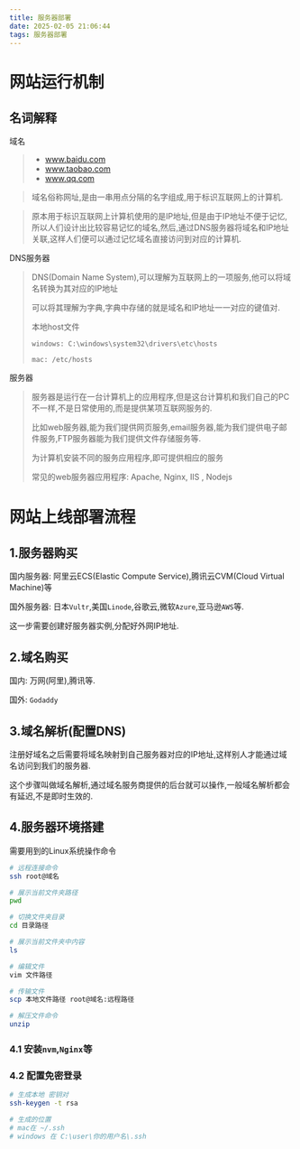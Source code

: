 ```yaml
---
title: 服务器部署
date: 2025-02-05 21:06:44
tags: 服务器部署
---
```


# 网站运行机制

## 名词解释

域名

> - www.baidu.com
> - www.taobao.com
> - www.qq.com

> 域名俗称网址,是由一串用点分隔的名字组成,用于标识互联网上的计算机.

> 原本用于标识互联网上计算机使用的是IP地址,但是由于IP地址不便于记忆,所以人们设计出比较容易记忆的域名,然后,通过DNS服务器将域名和IP地址关联,这样人们便可以通过记忆域名直接访问到对应的计算机.

DNS服务器

> DNS(Domain Name System),可以理解为互联网上的一项服务,他可以将域名转换为其对应的IP地址
>
> 可以将其理解为字典,字典中存储的就是域名和IP地址一一对应的键值对.
>
> 本地host文件
>
> `windows: C:\windows\system32\drivers\etc\hosts`
>
> `mac: /etc/hosts`

服务器

> 服务器是运行在一台计算机上的应用程序,但是这台计算机和我们自己的PC不一样,不是日常使用的,而是提供某项互联网服务的.
>
> 比如web服务器,能为我们提供网页服务,email服务器,能为我们提供电子邮件服务,FTP服务器能为我们提供文件存储服务等.
>
> 为计算机安装不同的服务应用程序,即可提供相应的服务
>
> 常见的web服务器应用程序: Apache, Nginx, IIS , Nodejs

# 网站上线部署流程

## 1.服务器购买

国内服务器: 阿里云ECS(Elastic Compute Service),腾讯云CVM(Cloud Virtual Machine)等

国外服务器: 日本`Vultr`,美国`Linode`,谷歌云,微软`Azure`,亚马逊`AWS`等.

这一步需要创建好服务器实例,分配好外网IP地址.

## 2.域名购买

国内: 万网(阿里),腾讯等.

国外: `Godaddy`

## 3.域名解析(配置DNS)

注册好域名之后需要将域名映射到自己服务器对应的IP地址,这样别人才能通过域名访问到我们的服务器.

这个步骤叫做域名解析,通过域名服务商提供的后台就可以操作,一般域名解析都会有延迟,不是即时生效的.

## 4.服务器环境搭建

需要用到的Linux系统操作命令

```bash
# 远程连接命令
ssh root@域名

# 展示当前文件夹路径
pwd

# 切换文件夹目录
cd 目录路径

# 展示当前文件夹中内容
ls

# 编辑文件
vim 文件路径

# 传输文件
scp 本地文件路径 root@域名:远程路径

# 解压文件命令
unzip
```

### 4.1 安装`nvm`,`Nginx`等

### 4.2 配置免密登录

```bash
# 生成本地 密钥对
ssh-keygen -t rsa

# 生成的位置
# mac在 ~/.ssh
# windows 在 C:\user\你的用户名\.ssh
```





